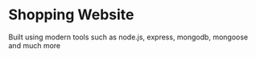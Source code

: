 # Shopping Website
Built using modern tools such as node.js, express, mongodb, mongoose and much more